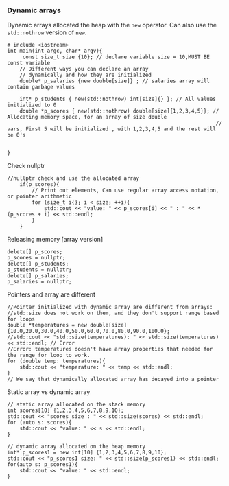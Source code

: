 ### Dynamic arrays

Dynamic arrays allocated the heap with the `new` operator. Can also use the `std::nothrow` version of `new`.

	# include <iostream>
	int main(int argc, char* argv){
		 const size_t size {10}; // declare variable size = 10,MUST BE const variable
		// Different ways you can declare an array
		// dynamically and how they are initialized
		double* p_salaries {new double[size]} ; // salaries array will contain garbage values
		
		int* p_students { new(std::nothrow) int[size]{} }; // All values initialized to 0
		double *p_scores { new(std::nothrow) double[size]{1,2,3,4,5}}; // Allocating memory space, for an array of size double
																		// vars, First 5 will be initialized , with 1,2,3,4,5 and the rest will be 0's


	}

Check nullptr

	//nullptr check and use the allocated array
		if(p_scores){
			// Print out elements, Can use regular array access notation, or pointer arithmetic
			for (size_t i{}; i < size; ++i){
				std::cout << "value: " << p_scores[i] << " : " << *(p_scores + i) << std::endl;
			}
		}

Releasing memory [array version]

	delete[] p_scores;
	p_scores = nullptr;
	delete[] p_students;
	p_students = nullptr;
	delete[] p_salaries;
	p_salaries = nullptr;

Pointers and array are different

	//Pointer initialized with dynamic array are different from arrays:
	//std::size does not work on them, and they don't support range based for loops
	double *temperatures = new double[size] {10.0,20.0,30.0,40.0,50.0,60.0,70.0,80.0,90.0,100.0};
	//std::cout << "std::size(temperatures): " << std::size(temperatures) << std::endl; // Error
	//Error: temperatures doesn't have array properties that needed for the range for loop to work.
	for (double temp: temperatures){
		std::cout << "temperature: " << temp << std::endl;
	}
	// We say that dynamically allocated array has decayed into a pointer

Static array vs dynamic array
	
	// static array allocated on the stack memory
	int scores[10] {1,2,3,4,5,6,7,8,9,10};
	std::cout << "scores size : " << std::size(scores) << std::endl;
	for (auto s: scores){
		std::cout << "value: " << s << std::endl;
	}

	// dynamic array allocated on the heap memory
	int* p_scores1 = new int[10] {1,2,3,4,5,6,7,8,9,10};
	std::cout << "p_scores1 size: " << std::size(p_scores1) << std::endl;
	for(auto s: p_scores1){
		std::cout << "value: " << std::endl;
	}